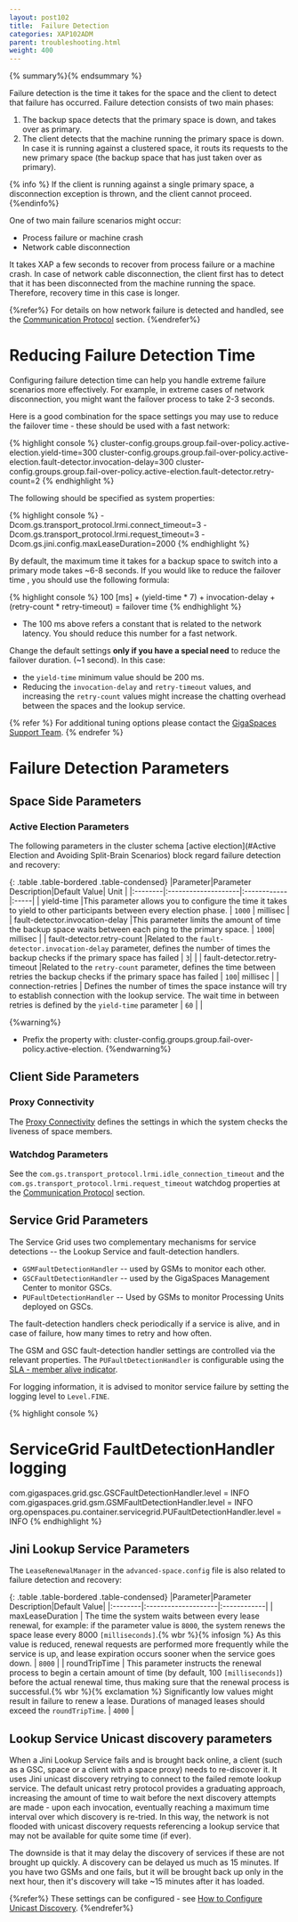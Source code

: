 ```yaml
---
layout: post102
title:  Failure Detection
categories: XAP102ADM
parent: troubleshooting.html
weight: 400
---
```


{% summary%}{% endsummary %}




Failure detection is the time it takes for the space and the client to detect that failure has occurred. Failure detection consists of two main phases:

1. The backup space detects that the primary space is down, and takes over as primary.
1. The client detects that the machine running the primary space is down. In case it is running against a clustered space, it routs its requests to the new primary space (the backup space that has just taken over as primary).

{% info %}
If the client is running against a single primary space, a disconnection exception is thrown, and the client cannot proceed.
{%endinfo%}

One of two main failure scenarios might occur:

- Process failure or machine crash
- Network cable disconnection

It takes XAP a few seconds to recover from process failure or a machine crash. In case of network cable disconnection, the client first has to detect that it has been disconnected from the machine running the space. Therefore, recovery time in this case is longer.

{%refer%}
For details on how network failure is detected and handled, see the [Communication Protocol]({%currentadmurl%}/tuning-communication-protocol.html#watchdog) section.
{%endrefer%}

# Reducing Failure Detection Time

Configuring failure detection time can help you handle extreme failure scenarios more effectively. For example, in extreme cases of network disconnection, you might want the failover process to take 2-3 seconds.

Here is a good combination for the space settings you may use to reduce the failover time - these should be used with a fast network:

{% highlight console %}
cluster-config.groups.group.fail-over-policy.active-election.yield-time=300
cluster-config.groups.group.fail-over-policy.active-election.fault-detector.invocation-delay=300
cluster-config.groups.group.fail-over-policy.active-election.fault-detector.retry-count=2
{% endhighlight %}

The following should be specified as system properties:

{% highlight console %}
-Dcom.gs.transport_protocol.lrmi.connect_timeout=3
-Dcom.gs.transport_protocol.lrmi.request_timeout=3
-Dcom.gs.jini.config.maxLeaseDuration=2000
{% endhighlight %}

By default, the maximum time it takes for a backup space to switch into a primary mode takes ~6-8 seconds.
If you would like to reduce the failover time , you should use the following formula:

{% highlight console %}
100 [ms] + (yield-time * 7) + invocation-delay + (retry-count * retry-timeout) = failover time
{% endhighlight %}

- The 100 ms above refers a constant that is related to the network latency. You should reduce this number for a fast network.

Change the default settings **only if you have a special need** to reduce the failover duration. (~1 second). In this case:

- the `yield-time` minimum value should be 200 ms.
- Reducing the `invocation-delay` and `retry-timeout` values, and increasing the `retry-count` values might increase the chatting overhead between the spaces and the lookup service.

{% refer %}
For additional tuning options please contact the [GigaSpaces Support Team](http://www.gigaspaces.com/supportcenter).
{% endrefer %}

# Failure Detection Parameters



## Space Side Parameters

### Active Election Parameters

The following parameters in the cluster schema [active election](#Active Election and Avoiding Split-Brain Scenarios) block regard failure detection and recovery:

{: .table .table-bordered .table-condensed}
|Parameter|Parameter Description|Default Value| Unit |
|:--------|:--------------------|:------------|:-----|
| yield-time |This parameter allows you to configure the time it takes to yield to other participants between every election phase. | `1000` | millisec |
| fault-detector.invocation-delay |This parameter limits the amount of time the backup space waits between each ping to the primary space. | `1000`| millisec |
| fault-detector.retry-count |Related to the `fault-detector.invocation-delay` parameter, defines the number of times the backup checks if the primary space has failed | `3`|   |
| fault-detector.retry-timeout |Related to the `retry-count` parameter, defines the time between retries the backup checks if the primary space has failed | `100`| millisec |
| connection-retries | Defines the number of times the space instance will try to establish connection with the lookup service. The wait time in between retries is defined by the `yield-time` parameter | `60` | |


{%warning%}
- Prefix the property with: cluster-config.groups.group.fail-over-policy.active-election.
{%endwarning%}

## Client Side Parameters

### Proxy Connectivity

The [Proxy Connectivity]({%currentadmurl%}/tuning-proxy-connectivity.html) defines the settings in which the system checks the liveness of space members.

### Watchdog Parameters

See the `com.gs.transport_protocol.lrmi.idle_connection_timeout` and the `com.gs.transport_protocol.lrmi.request_timeout` watchdog properties at the [Communication Protocol]({%currentadmurl%}/tuning-communication-protocol.html#watchdog) section.

## Service Grid Parameters

The Service Grid uses two complementary mechanisms for service detections -- the Lookup Service and fault-detection handlers.

- `GSMFaultDetectionHandler` -- used by GSMs to monitor each other.
- `GSCFaultDetectionHandler` -- used by the GigaSpaces Management Center to monitor GSCs.
- `PUFaultDetectionHandler` -- Used by GSMs to monitor Processing Units deployed on GSCs.

The fault-detection handlers check periodically if a service is alive, and in case of failure, how many times to retry and how often.

The GSM and GSC fault-detection handler settings are controlled via the relevant properties. The `PUFaultDetectionHandler` is configurable using the [SLA - member alive indicator](./the-sla.html#monitoring-the-liveness-of-processing-unit-instances).

For logging information, it is advised to monitor service failure by setting the logging level to `Level.FINE`.

{% highlight console %}
# ServiceGrid FaultDetectionHandler logging

com.gigaspaces.grid.gsc.GSCFaultDetectionHandler.level = INFO
com.gigaspaces.grid.gsm.GSMFaultDetectionHandler.level = INFO
org.openspaces.pu.container.servicegrid.PUFaultDetectionHandler.level = INFO
{% endhighlight %}

## Jini Lookup Service Parameters

The `LeaseRenewalManager` in the `advanced-space.config` file is also related to failure detection and recovery:

{: .table .table-bordered .table-condensed}
|Parameter|Parameter Description|Default Value|
|:--------|:--------------------|:------------|
| maxLeaseDuration | The time the system waits between every lease renewal, for example: if the parameter value is `8000`, the system renews the space lease every 8000 `[milliseconds]`.{% wbr %}{% infosign %} As this value is reduced, renewal requests are performed more frequently while the service is up, and lease expiration occurs sooner when the service goes down. | `8000` |
| roundTripTime | This parameter instructs the renewal process to begin a certain amount of time (by default, 100 `[milliseconds]`) before the actual renewal time, thus making sure that the renewal process is successful.{% wbr %}{% exclamation %} Significantly low values might result in failure to renew a lease. Durations of managed leases should exceed the `roundTripTime`. | `4000` |



## Lookup Service Unicast discovery parameters

When a Jini Lookup Service fails and is brought back online, a client (such as a GSC, space or a client with a space proxy) needs to re-discover it. It uses Jini unicast discovery retrying to connect to the failed remote lookup service. The default unicast retry protocol provides a graduating approach, increasing the amount of time to wait before the next discovery attempts are made - upon each invocation, eventually reaching a maximum time interval over which discovery is re-tried. In this way, the network is not flooded with unicast discovery requests referencing a lookup service that may not be available for quite some time (if ever).

The downside is that it may delay the discovery of services if these are not brought up quickly. A discovery can be delayed us much as 15 minutes. If you have two GSMs and one fails, but it will be brought back up only in the next hour, then it's discovery will take ~15 minutes after it has loaded.

{%refer%}
These settings can be configured - see [How to Configure Unicast Discovery](./network-unicast-discovery.html).
{%endrefer%}